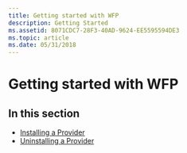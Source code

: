 ```yaml
---
title: Getting started with WFP
description: Getting Started
ms.assetid: 8071CDC7-28F3-40AD-9624-EE5595594DE3
ms.topic: article
ms.date: 05/31/2018
---
```


# Getting started with WFP

## In this section

-   [Installing a Provider](installing-a-provider.md)
-   [Uninstalling a Provider](uninstalling-a-provider.md)

 

 




